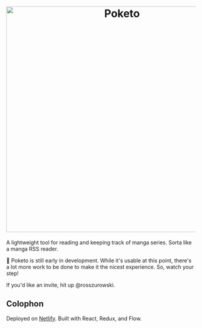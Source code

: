 <h1 align="center">
	<img width="600" src="https://cdn.rawgit.com/poketo/site/develop/.github/readme-header.svg" alt="Poketo" />
	<br />
</h1>

A lightweight tool for reading and keeping track of manga series. Sorta like a manga RSS reader.

:construction: Poketo is still early in development. While it's usable at this point, there's a lot more work to be done to make it the nicest experience. So, watch your step!

If you'd like an invite, hit up @rosszurowski.

## Colophon

Deployed on [Netlify](https://netlify.com). Built with React, Redux, and Flow.
